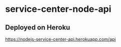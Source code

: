 # service-center-node-api

## Deployed on Heroku
https://nodejs-service-center-api.herokuapp.com/api
